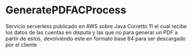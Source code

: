 # GeneratePDFACProcess
Servicio serverless publicado en AWS sobre Java Corretto 11 el cual recibe los datos de las cuentas en disputa y las que no para generar un PDF a partir de estos, devolviendo este en formato base 64 para ser descargado por el cliente
